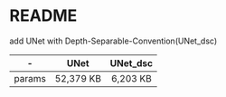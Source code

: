 # README

add UNet with  Depth-Separable-Convention(UNet_dsc)

-|UNet|UNet_dsc|
:--:|:--:|:--:
params|52,379 KB|6,203 KB